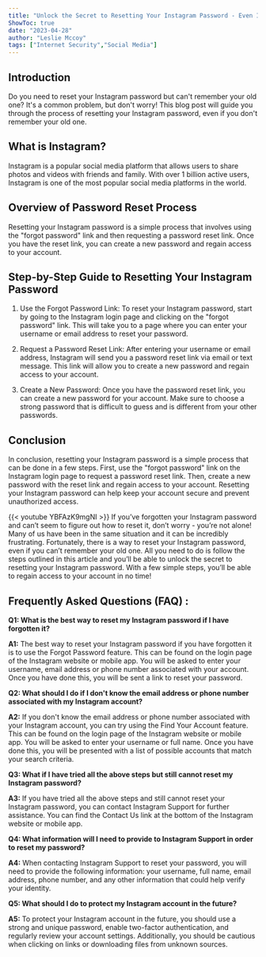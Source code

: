```yaml
---
title: "Unlock the Secret to Resetting Your Instagram Password - Even If You Forgot Your Old One!"
ShowToc: true 
date: "2023-04-28"
author: "Leslie Mccoy" 
tags: ["Internet Security","Social Media"]
---
```

## Introduction 

Do you need to reset your Instagram password but can't remember your old one? It's a common problem, but don't worry! This blog post will guide you through the process of resetting your Instagram password, even if you don't remember your old one. 

## What is Instagram? 

Instagram is a popular social media platform that allows users to share photos and videos with friends and family. With over 1 billion active users, Instagram is one of the most popular social media platforms in the world.

## Overview of Password Reset Process 

Resetting your Instagram password is a simple process that involves using the "forgot password" link and then requesting a password reset link. Once you have the reset link, you can create a new password and regain access to your account. 

## Step-by-Step Guide to Resetting Your Instagram Password 

1. Use the Forgot Password Link: To reset your Instagram password, start by going to the Instagram login page and clicking on the "forgot password" link. This will take you to a page where you can enter your username or email address to reset your password. 

2. Request a Password Reset Link: After entering your username or email address, Instagram will send you a password reset link via email or text message. This link will allow you to create a new password and regain access to your account. 

3. Create a New Password: Once you have the password reset link, you can create a new password for your account. Make sure to choose a strong password that is difficult to guess and is different from your other passwords. 

## Conclusion 

In conclusion, resetting your Instagram password is a simple process that can be done in a few steps. First, use the "forgot password" link on the Instagram login page to request a password reset link. Then, create a new password with the reset link and regain access to your account. Resetting your Instagram password can help keep your account secure and prevent unauthorized access.

{{< youtube YBFAzK9mgNI >}} 
If you’ve forgotten your Instagram password and can’t seem to figure out how to reset it, don’t worry - you’re not alone! Many of us have been in the same situation and it can be incredibly frustrating. Fortunately, there is a way to reset your Instagram password, even if you can’t remember your old one. All you need to do is follow the steps outlined in this article and you’ll be able to unlock the secret to resetting your Instagram password. With a few simple steps, you’ll be able to regain access to your account in no time!

## Frequently Asked Questions (FAQ) :
**Q1: What is the best way to reset my Instagram password if I have forgotten it?**

**A1:** The best way to reset your Instagram password if you have forgotten it is to use the Forgot Password feature. This can be found on the login page of the Instagram website or mobile app. You will be asked to enter your username, email address or phone number associated with your account. Once you have done this, you will be sent a link to reset your password.

**Q2: What should I do if I don't know the email address or phone number associated with my Instagram account?**

**A2:** If you don't know the email address or phone number associated with your Instagram account, you can try using the Find Your Account feature. This can be found on the login page of the Instagram website or mobile app. You will be asked to enter your username or full name. Once you have done this, you will be presented with a list of possible accounts that match your search criteria.

**Q3: What if I have tried all the above steps but still cannot reset my Instagram password?**

**A3:** If you have tried all the above steps and still cannot reset your Instagram password, you can contact Instagram Support for further assistance. You can find the Contact Us link at the bottom of the Instagram website or mobile app.

**Q4: What information will I need to provide to Instagram Support in order to reset my password?**

**A4:** When contacting Instagram Support to reset your password, you will need to provide the following information: your username, full name, email address, phone number, and any other information that could help verify your identity.

**Q5: What should I do to protect my Instagram account in the future?**

**A5:** To protect your Instagram account in the future, you should use a strong and unique password, enable two-factor authentication, and regularly review your account settings. Additionally, you should be cautious when clicking on links or downloading files from unknown sources.


